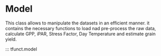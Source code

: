 # Model

This class allows to manipulate the datasets in an efficient manner. it contains the necessary functions to load nad pre-process the raw data, calculate GPP, iPAR, Stress Factor, Day Temperature and estimate grain yield.

::: tfunct.model

